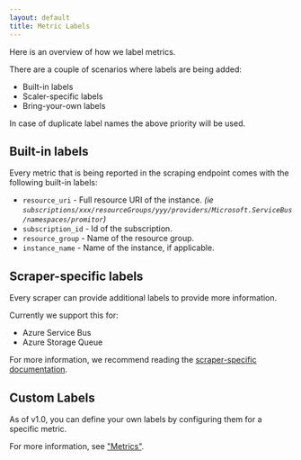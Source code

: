 ```yaml
---
layout: default
title: Metric Labels
---
```


Here is an overview of how we label metrics.

There are a couple of scenarios where labels are being added:

- Built-in labels
- Scaler-specific labels
- Bring-your-own labels

In case of duplicate label names the above priority will be used.

## Built-in labels

Every metric that is being reported in the scraping endpoint comes with the following
built-in labels:

- `resource_uri` - Full resource URI of the instance. *(ie `subscriptions/xxx/resourceGroups/yyy/providers/Microsoft.ServiceBus/namespaces/promitor`)*
- `subscription_id` - Id of the subscription.
- `resource_group` - Name of the resource group.
- `instance_name` - Name of the instance, if applicable.

## Scraper-specific labels

Every scraper can provide additional labels to provide more information.

Currently we support this for:

- Azure Service Bus
- Azure Storage Queue

For more information, we recommend reading the [scraper-specific documentation](./../configuration/v1.x/metrics/#supported-azure-services).

## Custom Labels

As of v1.0, you can define your own labels by configuring them for a specific metric.

For more information, see ["Metrics"](./../configuration/v1.x/metrics/#metrics).
